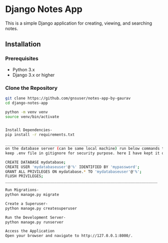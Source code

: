 # Django Notes App

This is a simple Django application for creating, viewing, and searching notes.

## Installation

### Prerequisites

- Python 3.x
- Django 3.x or higher

### Clone the Repository

```bash
git clone https://github.com/gnsuser/notes-app-by-gaurav
cd django-notes-app

python -m venv venv
source venv/bin/activate


Install Dependencies- 
pip install -r requirements.txt

_____________________________________________________________________
on the database server (can be same local machine) run below commands to create database and make note of database url. same update in the .env file afterwards. 
keep .env file in gitignore for security purpose. here I have kept it open for your reference. 

CREATE DATABASE mydatabase;
CREATE USER 'mydatabaseuser'@'%' IDENTIFIED BY 'mypassword';
GRANT ALL PRIVILEGES ON mydatabase.* TO 'mydatabaseuser'@'%';
FLUSH PRIVILEGES;
____________________________________________________________________

Run Migrations- 
python manage.py migrate

Create a Superuser- 
python manage.py createsuperuser

Run the Development Server- 
python manage.py runserver

Access the Application
Open your browser and navigate to http://127.0.0.1:8000/.
